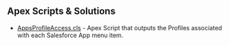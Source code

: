## Apex Scripts & Solutions

- [AppsProfileAccess.cls](/AppsProfileAccess.cls) - Apex Script that outputs the Profiles associated with each Salesforce App menu item.
